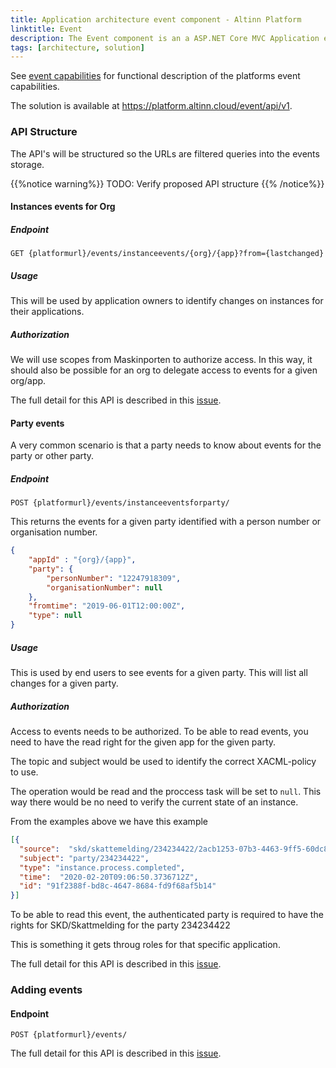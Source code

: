 ```yaml
---
title: Application architecture event component - Altinn Platform
linktitle: Event
description: The Event component is an a ASP.NET Core MVC Application exposing REST-API to Altinn Apps and other Altinn Platform components.
tags: [architecture, solution]
---
```



See [event capabilities](/teknologi/altinnstudio/architecture/capabilities/runtime/integration/events/) for functional description of the platforms event capabilities.

The solution is available at https://platform.altinn.cloud/event/api/v1. 

### API Structure

The API's will be structured so the URLs are filtered queries into the events storage.

{{%notice warning%}}
TODO: Verify proposed API structure
{{% /notice%}}

#### Instances events for Org

##### Endpoint

```http
GET {platformurl}/events/instanceevents/{org}/{app}?from={lastchanged}
```

##### Usage

This will be used by application owners to identify changes on instances for their applications.

##### Authorization

We will use scopes from Maskinporten to authorize access. In this way, it should also be possible for an org to delegate access to
events for a given org/app.

The full detail for this API is described in this [issue](https://github.com/Altinn/altinn-studio/issues/4551). 

#### Party events

A very common scenario is that a party needs to know about events for the party or other party. 

##### Endpoint

```http
POST {platformurl}/events/instanceeventsforparty/
```

This returns the events for a given party identified with a person number or organisation number.

```json {hl_lines=[4]}
{
    "appId" : "{org}/{app}",
    "party": {
        "personNumber": "12247918309",
        "organisationNumber": null
    },
    "fromtime": "2019-06-01T12:00:00Z",
    "type": null
}
```

##### Usage

This is used by end users to see events for a given party.
This will list all changes for a given party.

##### Authorization

Access to events needs to be authorized. To be able to read events, you need to have the read right for the given app for the given party.

The topic and subject would be used to identify the correct XACML-policy to use. 

The operation would be read and the proccess task will be set to `null`.
This way there would be no need to verify the current state of an instance.

From the examples above we have this example

```json {hl_lines=[4]}
[{
  "source":  "skd/skattemelding/234234422/2acb1253-07b3-4463-9ff5-60dc82fd59f8",
  "subject": "party/234234422",
  "type": "instance.process.completed",
  "time":  "2020-02-20T09:06:50.3736712Z",
  "id": "91f2388f-bd8c-4647-8684-fd9f68af5b14"
}]
```

To be able to read this event, the authenticated party is required to have the rights for SKD/Skattmelding for the party 234234422

This is something it gets throug roles for that specific application.

The full detail for this API is described in this [issue](https://github.com/Altinn/altinn-studio/issues/4552). 


### Adding events

#### Endpoint

```http
POST {platformurl}/events/
```

The full detail for this API is described in this [issue](https://github.com/Altinn/altinn-studio/issues/4550). 
